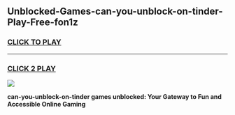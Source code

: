 
## Unblocked-Games-can-you-unblock-on-tinder-Play-Free-fon1z
<h3>
<a href="https://premium76.site?title=can-you-unblock-on-tinder&ref=12A">CLICK TO PLAY</a></h3>
<hr>

<h3>
<a href="https://premium76.site?title=can-you-unblock-on-tinder&ref=12A">CLICK 2 PLAY</a>
  
</h3>

<a href="https://premium76.site?title=can-you-unblock-on-tinder&ref=12A"><img src="https://clearcache.store/games.png"></a>


**can-you-unblock-on-tinder games unblocked: Your Gateway to Fun and Accessible Online Gaming**
